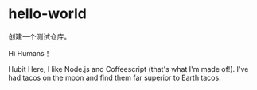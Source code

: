 # hello-world
创建一个测试仓库。

Hi Humans！

Hubit Here, I like Node.js and Coffeescript (that's what I'm made of!).
I've had tacos on the moon and find them far superior to Earth tacos.

